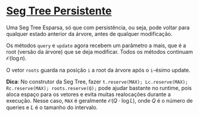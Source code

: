 # [Seg Tree Persistente](seg_tree_persistent.cpp)

Uma Seg Tree Esparsa, só que com persistência, ou seja, pode voltar para qualquer estado anterior da árvore, antes de qualquer modificação.

Os métodos `query` e `update` agora recebem um parâmetro a mais, que é a root (versão da árvore) que se deja modificar. Todos os métodos continuam $\mathcal{O}(\log n)$.

O vetor `roots` guarda na posição `i` a root da árvore após o `i`-ésimo update.

**Dica**: No construtor da Seg Tree, fazer `t.reserve(MAX); Lc.reserve(MAX); Rc.reserve(MAX); roots.reserve(Q);` pode ajudar bastante no runtime, pois aloca espaço para os vetores e evita muitas realocações durante a execução. Nesse caso, `MAX` é geralmente $\mathcal{O}(Q \cdot \log L)$, onde $Q$ é o número de queries e $L$ é o tamanho do intervalo.